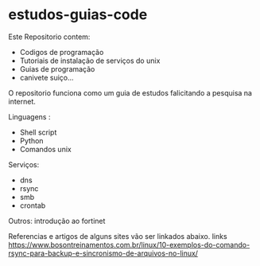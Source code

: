 # estudos-guias-code
Este Repositorio contem:

- Codigos de programação
- Tutoriais de instalação de serviços do unix 
- Guias de programação 
- canivete suiço...

O repositorio funciona como um guia de estudos falicitando a pesquisa na internet. 

Linguagens : 
  - Shell script
  - Python
  - Comandos unix

Serviços:
  - dns 
  - rsync
  - smb
  - crontab

Outros:
introdução ao fortinet 

Referencias e artigos  de alguns sites vão ser linkados abaixo. 
links 
https://www.bosontreinamentos.com.br/linux/10-exemplos-do-comando-rsync-para-backup-e-sincronismo-de-arquivos-no-linux/

